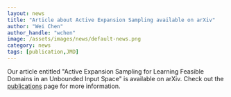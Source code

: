 ```yaml
---
layout: news
title: "Article about Active Expansion Sampling available on arXiv"
author: "Wei Chen"
author_handle: "wchen"
image: /assets/images/news/default-news.png
category: news
tags: [publication,JMD]
---
```


Our article entitled "Active Expansion Sampling for Learning Feasible Domains in an Unbounded Input Space" is available on arXiv. Check out the [publications](/papers/) page for more information.
